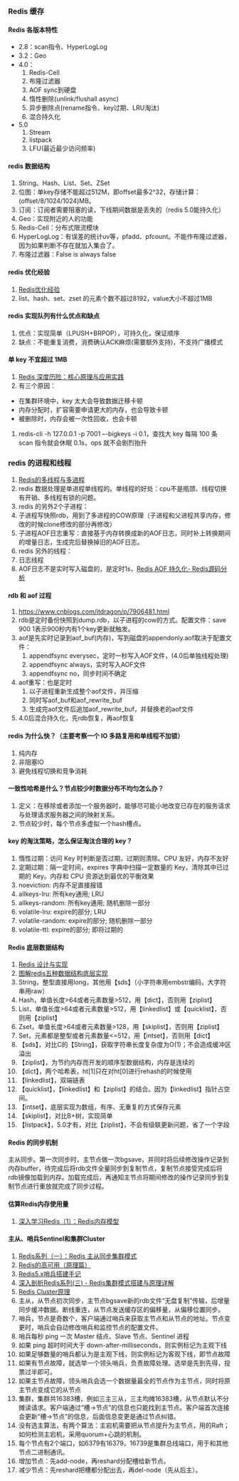 ### Redis 缓存

#### Redis 各版本特性
* 2.8：scan指令、HyperLogLog
* 3.2：Geo
* 4.0：
  1. Redis-Cell
  1. 布隆过滤器
  1. AOF sync到硬盘
  1. 惰性删除(unlink/flushall async)
  1. 异步删除点(rename指令、key过期、LRU淘汰)
  1. 混合持久化
* 5.0
  1. Stream
  1. listpack
  1. LFU(最近最少访问频率)

#### redis 数据结构
1. String、Hash、List、Set、ZSet
1. 位图：单key存储不能超过512M，即offset最多2^32，存储计算：(offset/8/1024/1024)MB。
1. 订阅：订阅者需要阻塞的读，下线期间数据是丢失的（redis 5.0能持久化）
1. Geo：实现附近的人的功能
1. Redis-Cell：分布式限流模块
1. HyperLogLog：有误差的统计uv等，pfadd、pfcount。不能作布隆过滤器，因为如果判断不存在就加入集合了。
1. 布隆过滤器：False is always false

#### redis 优化经验
1. [Redis优化经验](https://www.cnblogs.com/duanxz/p/5447402.html)
1. list、hash、set、zset 的元素个数不超过8192，value大小不超过1MB

####  redis 实现队列有什么优点和缺点
1. 优点：实现简单（LPUSH+BRPOP），可持久化，保证顺序
1. 缺点：不能重复消费，消费确认ACK麻烦(需要额外支持)，不支持广播模式

#### 单 key 不宜超过 1MB
1. [Redis 深度历险：核心原理与应用实践](https://juejin.im/book/5afc2e5f6fb9a07a9b362527/section/5b3d97d9e51d4519634f8512)
1. 有三个原因：
  * 在集群环境中，key 太大会导致数据迁移卡顿
  * 内存分配时，扩容需要申请更大的内存，也会导致卡顿
  * 被删除时，内存会被一次性回收，也会卡顿
1. redis-cli -h 127.0.0.1 -p 7001 –-bigkeys -i 0.1，查找大 key 每隔 100 条 scan 指令就会休眠 0.1s，ops 就不会剧烈抬升

### redis 的进程和线程
1. [Redis的多线程与多进程](https://blog.csdn.net/yinyuehepijiu/article/details/50408988)
1. redis 数据处理是单进程单线程的。单线程的好处：cpu不是瓶颈、线程切换有开销、多线程有锁的问题。
1. redis 的另外2个子进程：
  1. 子进程写快照rdb，用到了多进程的COW原理（子进程和父进程共享内存，修改的时候clone修改的部分再修改）
  1. 子进程AOF日志重写：直接基于内存转换成新的AOF日志，同时补上转换期间的增量日志，生成完后替换掉旧的AOF日志。
1. redis 另外的线程：
  1. 日志线程
  1. AOF日志不是实时写入磁盘的，是定时1s，[Redis AOF 持久化- Redis源码分析](https://gsmtoday.github.io/2018/07/30/redis-01/)

#### rdb 和 aof 过程
1. https://www.cnblogs.com/itdragon/p/7906481.html
1. rdb是定时备份快照到dump.rdb，以子进程的cow的方式。配置文件：save 900 1表示900秒内有1个key更新就触发。
1. aof是先实时记录到aof_buf(内存)，写到磁盘的appendonly.aof取决于配置文件：
   1. appendfsync everysec，定时一秒写入AOF文件，(4.0后单独线程处理)
   1. appendfsync always，实时写入AOF文件
   1. appendfsync no，同步时间不确定
1. aof重写：也是定时
   1. 以子进程重新生成整个aof文件，并压缩
   1. 同时写aof_buf和aof_rewrite_buf
   1. 生成完aof文件后追加aof_rewrite_buf，并替换老的aof文件
1. 4.0后混合持久化，先rdb恢复，再aof恢复

#### redis 为什么快？（主要考察一个 IO 多路复用和单线程不加锁）
1. 纯内存
1. 非阻塞IO
1. 避免线程切换和竞争消耗

#### 一致性哈希是什么？节点较少时数据分布不均匀怎么办？
1. 定义：在移除或者添加一个服务器时，能够尽可能小地改变已存在的服务请求与处理请求服务器之间的映射关系。
1. 节点较少时，每个节点多虚拟一个hash槽点。

#### key 的淘汰策略，怎么保证淘汰合理的 key？
1. 惰性过期：访问 Key 时判断是否过期，过期则清除。CPU 友好，内存不友好
1. 定期过期：隔一定时间，expires 字典中扫描一定数量的 Key，清除其中已过期的 Key。内存和 CPU 资源达到最优的平衡效果
1. noeviction: 内存不足直接报错
1. allkeys-lru: 所有key通用; LRU
1. allkeys-random: 所有key通用; 随机删除一部分
1. volatile-lru: expire的部分; LRU
1. volatile-random: expire的部分; 随机删除一部分
1. volatile-ttl: expire的部分; 即将过期的

#### Redis 底层数据结构
1. [Redis 设计与实现](http://redisbook.com/)
1. [图解redis五种数据结构底层实现](https://i6448038.github.io/2019/12/01/redis-data-struct/)
1. String，整型直接用long，其他用【sds】（小字符串用embstr编码，大字符串用raw）
1. Hash，单值长度>64或者元素数量>512，用【dict】，否则用【ziplist】
1. List，单值长度>64或者元素数量>512，用【linkedlist】或【quicklist】，否则用【ziplist】
1. Zset，单值长度>64或者元素数量>128，用【skiplist】，否则用【ziplist】
1. Set，元素都是整型或者元素数量<=512，用【intset】，否则用【dict】
1. 【sds】，对比C的【String】，获取字符串长度复杂度为O(1)；不会造成缓冲区溢出
1. 【ziplist】，为节约内存而开发的顺序型数据结构，内存是连续的
1. 【dict】，两个哈希表，ht[1]只在对ht[0]进行rehash的时候使用
1. 【linkedlist】，双端链表
1. 【quicklist】，【linkedlist】和【ziplist】的结合。因为【linkedlist】指针占空间。
1. 【intset】，底层实现为数组，有序、无重复的方式保存元素
1. 【skiplist】，对比B+树，实现简单
1. 【listpack】，5.0才有，对比【ziplist】，不会有级联更新问题，省了一个字段

#### Redis 的同步机制
主从同步。第一次同步时，主节点做一次bgsave，并同时将后续修改操作记录到内存buffer，待完成后将rdb文件全量同步到复制节点，复制节点接受完成后将rdb镜像加载到内存。加载完成后，再通知主节点将期间修改的操作记录同步到复制节点进行重放就完成了同步过程。

#### 估算Redis内存使用量
1. [深入学习Redis（1）：Redis内存模型](https://www.cnblogs.com/kismetv/p/8654978.html)

#### 主从、哨兵Sentinel和集群Cluster
1. [Redis系列（一）：Redis 主从同步集群模式](https://phachon.com/redis/redis-1.html)
1. [Redis的高可用（原理篇）](https://blog.csdn.net/weixin_34384557/article/details/92784236)
1. [Redis5.x哨兵搭建手记](https://www.throwable.club/2019/10/07/redis-server-sentinel-install-guide/)
1. [深入剖析Redis系列(三) - Redis集群模式搭建与原理详解](https://juejin.im/post/5b8fc5536fb9a05d2d01fb11)
1. [Redis Cluster原理](https://www.cnblogs.com/foxmailed/p/3630875.html)
1. 主从，从节点初次同步，主节点bgsave新的rdb文件“无盘复制”传输，后增量同步缓冲数据。断线重连，从节点发送缓存区的偏移量，从偏移位置同步。
1. 哨兵，节点是奇数个，客户端通过哨兵来获取主节点和从节点的地址。节点变更时，哨兵会自动修改哨兵和监控节点的配置文件。
  1. 哨兵每秒 ping 一次 Master 结点、Slave 节点、Sentinel 进程
  1. 如果 ping 超时时间大于 down-after-milliseconds，则实例标记为主观下线
  1. 如果足够数量的哨兵都认为是主观下线，则实例标记为客观下线，即节点故障
  1. 如果有节点故障，就选举一个领头哨兵，负责故障处理。选举是先到先得，投票过半即可。
  1. 如果主节点故障，领头哨兵会选一个数据量最全的节点作为主节点，同时将原主节点变成它的从节点
1. 集群，集群共16383槽，例如三主三从，三主均摊16383槽，从节点默认不分摊读请求。客户端通过“槽->节点”的信息也只能找到主节点。客户端首次连接会更新“槽->节点”的信息，后面信息变更是通过节点纠错。
  1. 没有选主算法，有两个算法：主宕机需要把从节点提升为主节点，用的Raft；如何检测主宕机，采用quorum+心跳的机制。
  1. 每个节点有2个端口，如6379有16379，16739是集群总线端口，用于和其他节点二进制通讯。
  1. 增加节点：先add-node，再reshard分配槽给新节点。
  1. 减少节点：先reshard把槽都分配出去，再del-node（先从后主）。




